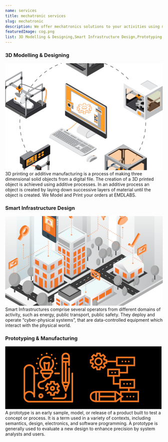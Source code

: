 ```yaml
---
name: services
title: mechatronic services
slug: mechatronic
description: We offer mechatronics solutions to your activities using modern technologies and with good expertise and design
featuredImage: cog.png
list: 3D Modelling & Designing,Smart Infrastructure Design,Prototyping & Manufacturing
---
```


### 3D Modelling & Designing

![3dprint](mechanics/print3d.png)
3D printing or additive manufacturing is a process of making three dimensional solid objects from a digital file. The creation of a 3D printed object is achieved using additive processes. In an additive process an object is created by laying down successive layers of material until the object is created.
We Model and Print your orders at EMDLABS.

### Smart Infrastructure Design

![smart-infrastructure](mechanics/smartinfra.png)
Smart Infrastructures comprise several operators from different domains of activity, such as energy, public transport, public safety. They deploy and operate “cyber-physical systems”, that are data-controlled equipment which interact with the physical world.

### Prototyping & Manufacturing

![prototyping](mechanics/prototyping.png)
A prototype is an early sample, model, or release of a product built to test a concept or process. It is a term used in a variety of contexts, including semantics, design, electronics, and software programming. A prototype is generally used to evaluate a new design to enhance precision by system analysts and users.
